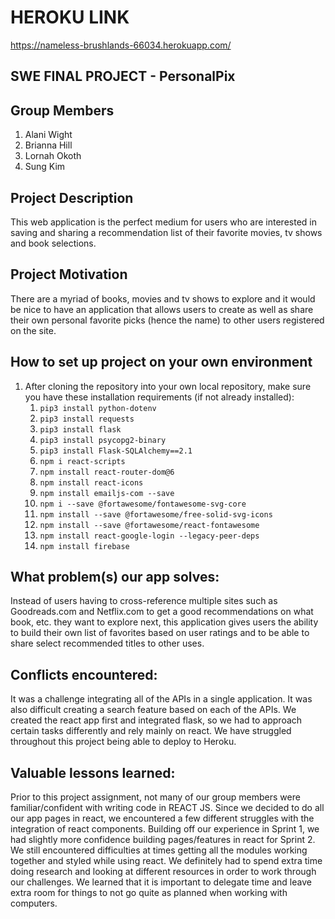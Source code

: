 # HEROKU LINK
 https://nameless-brushlands-66034.herokuapp.com/
## SWE FINAL PROJECT - PersonalPix

## Group Members 
1. Alani Wight
2. Brianna Hill
3. Lornah Okoth
4. Sung Kim

## Project Description
This web application is the perfect medium for users who are interested in saving and sharing a recommendation list of their favorite movies, tv shows and book selections. 

## Project Motivation
There are a myriad of books, movies and tv shows to explore and it would be nice to have an application that allows users to create as well as share their own personal favorite picks (hence the name) to other users registered on the site. 

## How to set up project on your own environment
1. After cloning the repository into your own local repository, make sure you have these installation requirements (if not already installed):
    1. `pip3 install python-dotenv`
    2. `pip3 install requests`
    3. `pip3 install flask`
    4. `pip3 install psycopg2-binary`
    5. `pip3 install Flask-SQLAlchemy==2.1`
    6. `npm i react-scripts`
    7. `npm install react-router-dom@6`
    8. `npm install react-icons`
    9. `npm install emailjs-com --save`
    10. `npm i --save @fortawesome/fontawesome-svg-core`
    11. `npm install --save @fortawesome/free-solid-svg-icons`
    12. `npm install --save @fortawesome/react-fontawesome`
    13. `npm install react-google-login --legacy-peer-deps`
    14. `npm install firebase`
    

## What problem(s) our app solves:
Instead of users having to cross-reference multiple sites such as Goodreads.com and Netflix.com to get a good recommendations on what book, etc. they want to explore next, this application gives users the ability to build their own list of favorites based on user ratings and to be able to share select recommended titles to other uses.

## Conflicts encountered:
It was a challenge integrating all of the APIs in a single application. It was also difficult creating a search feature based on each of the APIs. We created the react app first and integrated flask, so we had to approach certain tasks differently and rely mainly on react. We have struggled throughout this project being able to deploy to Heroku. 

## Valuable lessons learned:
Prior to this project assignment, not many of our group members were familiar/confident with writing code in REACT JS. Since we decided to do all our app pages in react, we encountered a few different struggles with the integration of react components. Building off our experience in Sprint 1, we had slightly more confidence building pages/features in react for Sprint 2. We still encountered difficulties at times getting all the modules working together and styled while using react. We definitely had to spend extra time doing research and looking at different resources in order to work through our challenges. We learned that it is important to delegate time and leave extra room for things to not go quite as planned when working with computers.

